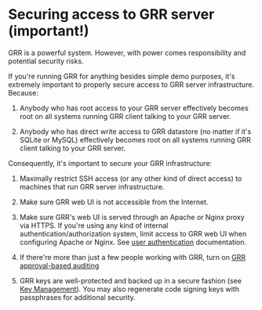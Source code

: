 # Securing access to GRR server (important!)

GRR is a powerful system. However, with power comes responsibility and potential security risks.

If you're running GRR for anything besides simple demo purposes, it's extremely important to properly secure access to GRR server infrastructure. Because:

1. Anybody who has root access to your GRR server effectively becomes root on all systems running GRR client talking to your GRR server.

1. Anybody who has direct write access to GRR datastore (no matter if it's SQLite or MySQL) effectively becomes root on all systems running GRR client talking to your GRR server.

Consequently, it's important to secure your GRR infrastructure:

1. Maximally restrict SSH access (or any other kind of direct access) to machines that run GRR server infrastructure.

1. Make sure GRR web UI is not accessible from the Internet.

1. Make sure GRR's web UI is served through an Apache or Nginx proxy via HTTPS. If you're using any kind of internal authentication/authorization system, limit access to GRR web UI when configuring Apache or Nginx. See [user authentication](../maintaining-and-tuning/user-management/authentication.md) documentation.

1. If there're more than just a few people working with GRR, turn on [GRR approval-based auditing](../maintaining-and-tuning/approval-based-auditing.md)

1. GRR keys are well-protected and backed up in a secure fashion (see [Key Management](../maintaining-and-tuning/key-management/which-keys-and-how.md)). You may also
regenerate code signing keys with passphrases for additional security.
